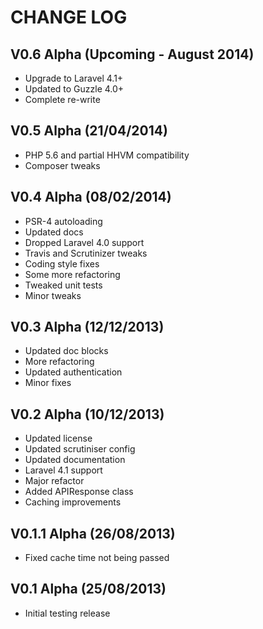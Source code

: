 CHANGE LOG
==========


## V0.6 Alpha (Upcoming - August 2014)

* Upgrade to Laravel 4.1+
* Updated to Guzzle 4.0+
* Complete re-write


## V0.5 Alpha (21/04/2014)

* PHP 5.6 and partial HHVM compatibility
* Composer tweaks


## V0.4 Alpha (08/02/2014)

* PSR-4 autoloading
* Updated docs
* Dropped Laravel 4.0 support
* Travis and Scrutinizer tweaks
* Coding style fixes
* Some more refactoring
* Tweaked unit tests
* Minor tweaks


## V0.3 Alpha (12/12/2013)

* Updated doc blocks
* More refactoring
* Updated authentication
* Minor fixes


## V0.2 Alpha (10/12/2013)

* Updated license
* Updated scrutiniser config
* Updated documentation
* Laravel 4.1 support
* Major refactor
* Added APIResponse class
* Caching improvements


## V0.1.1 Alpha (26/08/2013)

* Fixed cache time not being passed


## V0.1 Alpha (25/08/2013)

* Initial testing release
